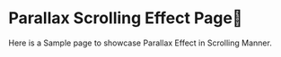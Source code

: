 # Parallax Scrolling Effect Page📃
Here is a Sample page to showcase Parallax Effect in Scrolling Manner.